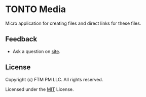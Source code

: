 # TONTO Media
Micro application for creating files and direct links for these files.

## Feedback

* Ask a question on [site](https://ftm.pm).

## License

Copyright (c) FTM PM LLC. All rights reserved.

Licensed under the [MIT](LICENSE.txt) License.
